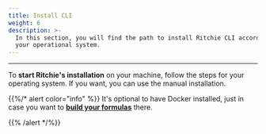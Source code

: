 ```yaml
---
title: Install CLI
weight: 6
description: >-
  In this section, you will find the path to install Ritchie CLI according to
  your operational system.
---
```


---

To **start Ritchie's installation** on your machine, follow the steps for your operating system. If you want, you can use the manual installation.


{{%/* alert color="info" %}}
It's optional to have Docker installed, just in case you want to [**build your formulas**](/docs-ritchie/tutorials/formulas/how-to-build-formulas/) there.

{{% /alert */%}}